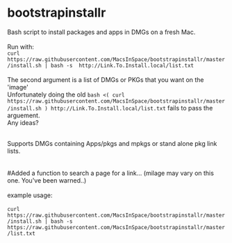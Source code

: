# bootstrapinstallr<br/>
Bash script to install packages and apps in DMGs on a fresh Mac. <br/><br/>
Run with:<br/>
`curl https://raw.githubusercontent.com/MacsInSpace/bootstrapinstallr/master/install.sh | bash -s  http://Link.To.Install.local/list.txt`
<br/><br/>
The second argument is a list of DMGs or PKGs that you want on the 'image'<br/>
Unfortunately doing the old  `bash <( curl https://raw.githubusercontent.com/MacsInSpace/bootstrapinstallr/master/install.sh ) http://Link.To.Install.local/list.txt` fails to pass the arguement. <br/>Any ideas?
<br/><br/>

Supports DMGs containing Apps/pkgs and mpkgs or stand alone pkg link lists.<br/>
<br/><br/>
#Added a function to search a page for a link... (milage may vary on this one. You've been warned..)<br/><br/>
example usage:<br/><br/>
`curl https://raw.githubusercontent.com/MacsInSpace/bootstrapinstallr/master/install.sh | bash -s  https://raw.githubusercontent.com/MacsInSpace/bootstrapinstallr/master/list.txt`


